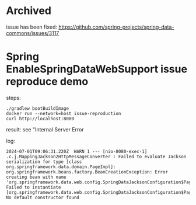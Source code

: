 # Archived

issue has been fixed: https://github.com/spring-projects/spring-data-commons/issues/3117

# Spring EnableSpringDataWebSupport issue reproduce demo

steps:

```shell
./gradlew bootBuildImage
docker run --network=host issue-reproduction
curl http://localhost:8080
```

result: see "Internal Server Error

log:

```
2024-07-01T09:06:31.220Z  WARN 1 --- [nio-8080-exec-1] .c.j.MappingJackson2HttpMessageConverter : Failed to evaluate Jackson serialization for type [class org.springframework.data.domain.PageImpl]: org.springframework.beans.factory.BeanCreationException: Error creating bean with name 'org.springframework.data.web.config.SpringDataJacksonConfiguration$PageModule$PageModelConverter': Failed to instantiate [org.springframework.data.web.config.SpringDataJacksonConfiguration$PageModule$PageModelConverter]: No default constructor found
```
